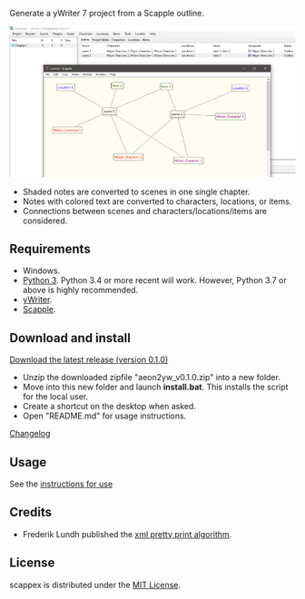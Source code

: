 Generate a yWriter 7 project from a Scapple outline. 

![Screenshot: Example](Screenshots/screen01.png)

- Shaded notes are converted to scenes in one single chapter.
- Notes with colored text are converted to characters, locations, or items.
- Connections between scenes and characters/locations/items are considered.

 
## Requirements

- Windows.
- [Python 3](https://www.python.org). Python 3.4 or more recent will work. However, Python 3.7 or above is highly recommended.
- [yWriter](http://spacejock.com/yWriter7.html).
- [Scapple](https://www.literatureandlatte.com/scapple/overview).


## Download and install

[Download the latest release (version 0.1.0)](https://raw.githubusercontent.com/peter88213/aeon2yw/main/dist/aeon2yw_v0.1.0.zip)

- Unzip the downloaded zipfile "aeon2yw_v0.1.0.zip" into a new folder.
- Move into this new folder and launch **install.bat**. This installs the script for the local user.
- Create a shortcut on the desktop when asked.
- Open "README.md" for usage instructions.

[Changelog](changelog)

## Usage

See the [instructions for use](usage)

## Credits

- Frederik Lundh published the [xml pretty print algorithm](http://effbot.org/zone/element-lib.htm#prettyprint).


## License

scappex is distributed under the [MIT License](http://www.opensource.org/licenses/mit-license.php).


 




